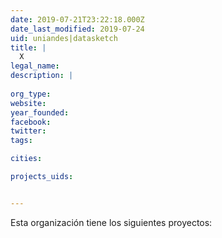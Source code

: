 ```yaml
---
date: 2019-07-21T23:22:18.000Z
date_last_modified: 2019-07-24
uid: uniandes|datasketch
title: |
  X
legal_name: 
description: |
  
org_type: 
website: 
year_founded: 
facebook: 
twitter: 
tags:

cities: 

projects_uids:


---
```


Esta organización tiene los siguientes proyectos:


